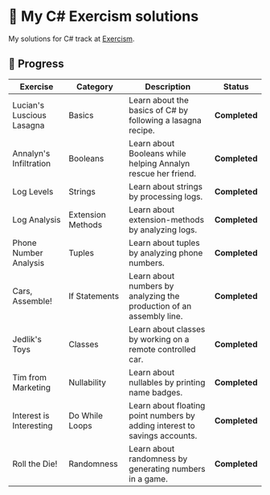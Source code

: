 # 🎯 My C# Exercism solutions

My solutions for C# track at [Exercism](https://exercism.org/profiles/Smilari).

## 📖 Progress

| Exercise                  | Category          | Description                                                                | Status        |
| ------------------------- | ----------------- | -------------------------------------------------------------------------- | ------------- |
| Lucian's Luscious Lasagna | Basics            | Learn about the basics of C# by following a lasagna recipe.                | **Completed** |
| Annalyn's Infiltration    | Booleans          | Learn about Booleans while helping Annalyn rescue her friend.              | **Completed** |
| Log Levels                | Strings           | Learn about strings by processing logs.                                    | **Completed** |
| Log Analysis              | Extension Methods | Learn about extension-methods by analyzing logs.                           | **Completed** |
| Phone Number Analysis     | Tuples            | Learn about tuples by analyzing phone numbers.                             | **Completed** |
| Cars, Assemble!           | If Statements     | Learn about numbers by analyzing the production of an assembly line.       | **Completed** |
| Jedlik's Toys             | Classes           | Learn about classes by working on a remote controlled car.                 | **Completed** |
| Tim from Marketing        | Nullability       | Learn about nullables by printing name badges.                             | **Completed** |
| Interest is Interesting   | Do While Loops    | Learn about floating point numbers by adding interest to savings accounts. | **Completed** |
| Roll the Die!             | Randomness        | Learn about randomness by generating numbers in a game.                    | **Completed** |
